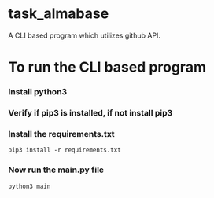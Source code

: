 # task_almabase
A CLI based program which utilizes github API.

# To run the CLI based program

### Install python3 

### Verify if pip3 is installed, if not install pip3

### Install the requirements.txt

```	pip3 install -r requirements.txt ```

### Now run the main.py file
	
```	python3 main ```
